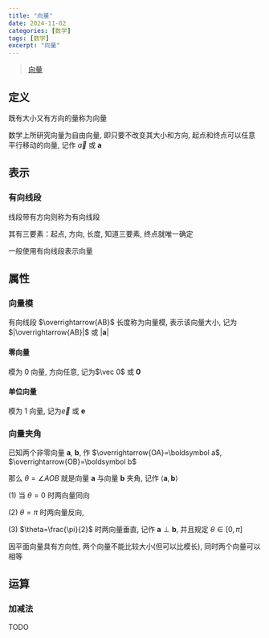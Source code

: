 ```yaml
---
title: "向量"
date: 2024-11-02
categories: [数学]
tags: [数学]
excerpt: "向量"
---
```


> [向量](https://oi-wiki.org/math/linear-algebra/vector/)

## 定义

既有大小又有方向的量称为向量

数学上所研究向量为自由向量, 即只要不改变其大小和方向, 起点和终点可以任意平行移动的向量, 记作 $\vec a$ 或 $\boldsymbol{a}$

## 表示

### 有向线段

线段带有方向则称为有向线段

其有三要素：起点, 方向, 长度, 知道三要素, 终点就唯一确定

一般使用有向线段表示向量

## 属性

### 向量模

有向线段 $\overrightarrow{AB}$ 长度称为向量模, 表示该向量大小, 记为$|\overrightarrow{AB}|$ 或 $|\boldsymbol{a}|$

#### 零向量

模为 0 向量, 方向任意, 记为$\vec 0$ 或 $\boldsymbol{0}$

#### 单位向量

模为 1 向量, 记为$\vec e$ 或 $\boldsymbol{e}$

### 向量夹角

已知两个非零向量 $\boldsymbol a$, $\boldsymbol b$, 作 $\overrightarrow{OA}=\boldsymbol a$, $\overrightarrow{OB}=\boldsymbol b$

那么 $\theta=\angle AOB$ 就是向量 $\boldsymbol a$ 与向量 $\boldsymbol b$ 夹角, 记作 $\langle \boldsymbol a, \boldsymbol b\rangle$

(1) 当 $\theta=0$ 时两向量同向

(2) $\theta=\pi$ 时两向量反向,

(3) $\theta=\frac{\pi}{2}$ 时两向量垂直, 记作 $\boldsymbol a\perp \boldsymbol b$, 并且规定 $\theta \in [0,\pi]$

因平面向量具有方向性, 两个向量不能比较大小(但可以比模长), 同时两个向量可以相等

## 运算

### 加减法

TODO